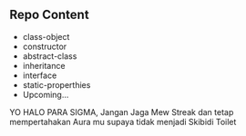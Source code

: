 ## Repo Content
- class-object
- constructor
- abstract-class
- inheritance
- interface
- static-properthies
- Upcoming...

YO HALO PARA SIGMA, Jangan Jaga Mew Streak dan tetap mempertahakan Aura mu supaya tidak menjadi Skibidi Toilet 